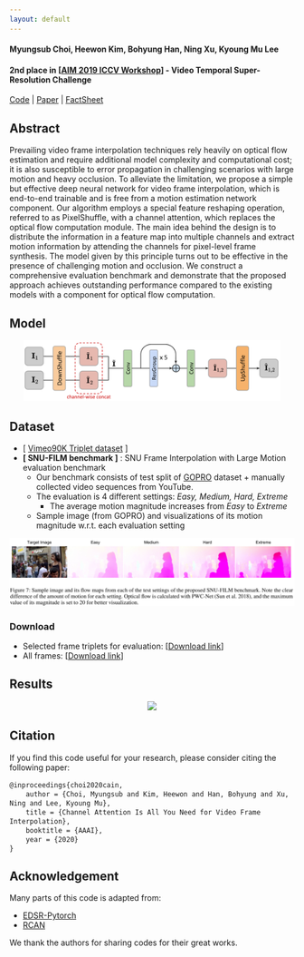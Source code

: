 ```yaml
---
layout: default
---
```


#### Myungsub Choi, Heewon Kim, Bohyung Han, Ning Xu, Kyoung Mu Lee

#### 2nd place in [[AIM 2019 ICCV Workshop](http://www.vision.ee.ethz.ch/aim19/)] - Video Temporal Super-Resolution Challenge

[Code](https://github.com/myungsub/CAIN/) | [Paper](https://aaai.org/Papers/AAAI/2020GB/AAAI-ChoiM.4773.pdf) | [FactSheet]()

## Abstract

Prevailing video frame interpolation techniques rely heavily on optical flow estimation and require additional model complexity and computational cost; it is also susceptible to error propagation in challenging scenarios with large motion and heavy occlusion.
To alleviate the limitation, we propose a simple but effective deep neural network for video frame interpolation, which is end-to-end trainable and is free from a motion estimation network component.
Our algorithm employs a special feature reshaping operation, referred to as PixelShuffle, with a channel attention, which replaces the optical flow computation module.
The main idea behind the design is to distribute the information in a feature map into multiple channels and extract motion information by attending the channels for pixel-level frame synthesis.
The model given by this principle turns out to be effective in the presence of challenging motion and occlusion.
We construct a comprehensive evaluation benchmark and demonstrate that the proposed approach achieves outstanding performance compared to the existing models with a component for optical flow computation.

## Model

<center><img src="./figures/overall_architecture.png" width="90%"></center>

## Dataset

- [ [Vimeo90K Triplet dataset](http://toflow.csail.mit.edu/) ]
- **[ SNU-FILM benchmark ]** : SNU Frame Interpolation with Large Motion evaluation benchmark
  - Our benchmark consists of test split of [GOPRO](https://github.com/SeungjunNah/DeepDeblur_release#dataset) dataset + manually collected video sequences from YouTube.
  - The evaluation is 4 different settings: *Easy, Medium, Hard, Extreme*
    - The average motion magnitude increases from *Easy* to *Extreme*
  - Sample image (from GOPRO) and visualizations of its motion magnitude w.r.t. each evaluation setting

<center><img src="./figures/snufilm_sample.png" width="100%"></center>

### Download

  - Selected frame triplets for evaluation: [[Download link]()]
  - All frames: [[Download link]()]

## Results

<center><img src="./figures/qualitative_vimeo.png" width="100%"></center>

## Citation

If you find this code useful for your research, please consider citing the following paper:

``` text
@inproceedings{choi2020cain,
    author = {Choi, Myungsub and Kim, Heewon and Han, Bohyung and Xu, Ning and Lee, Kyoung Mu},
    title = {Channel Attention Is All You Need for Video Frame Interpolation},
    booktitle = {AAAI},
    year = {2020}
}
```

## Acknowledgement

Many parts of this code is adapted from:

- [EDSR-Pytorch](https://github.com/thstkdgus35/EDSR-PyTorch)
- [RCAN](https://github.com/yulunzhang/RCAN)

We thank the authors for sharing codes for their great works.
